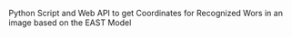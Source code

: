 Python Script and Web API to get Coordinates for Recognized Wors in an image based on the EAST Model
